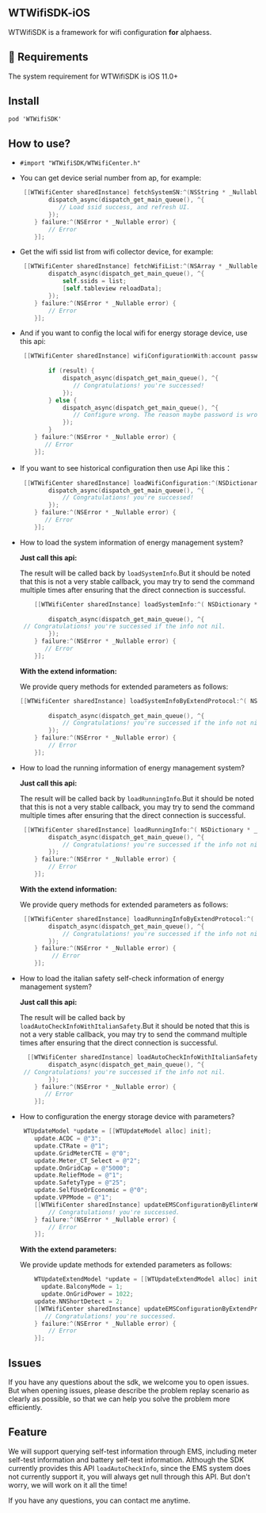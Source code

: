 ## WTWifiSDK-iOS

WTWifiSDK is a framework for wifi configuration  **for** alphaess.

## 🔨 Requirements

The system requirement for WTWifiSDK is iOS 11.0+

## Install

`pod 'WTWifiSDK'`

## How to use?

* `#import "WTWifiSDK/WTWifiCenter.h"`

* You can get device serial number from ap, for example:

  ```objective-c
   [[WTWifiCenter sharedInstance] fetchSystemSN:^(NSString * _Nullable ssid) {
          dispatch_async(dispatch_get_main_queue(), ^{
             // Load ssid success, and refresh UI.
          });
      } failure:^(NSError * _Nullable error) {
          // Error
      }];
  ```

* Get the wifi ssid list from wifi collector device, for example:

  ```objective-c
   [[WTWifiCenter sharedInstance] fetchWifiList:^(NSArray * _Nullable list) {
          dispatch_async(dispatch_get_main_queue(), ^{
              self.ssids = list;
              [self.tableview reloadData];
          });
      } failure:^(NSError * _Nullable error) {
          // Error
      }];
  ```

* And if you want to config the local wifi for energy storage device, use this api:

  ```objective-c
   [[WTWifiCenter sharedInstance] wifiConfigurationWith:account password:password success:^(bool result) {
          
          if (result) {
              dispatch_async(dispatch_get_main_queue(), ^{
                 // Congratulations! you're successed!
              });
          } else {
              dispatch_async(dispatch_get_main_queue(), ^{
                 // Configure wrong. The reason maybe password is wrong.
              });
          }
      } failure:^(NSError * _Nullable error) {
         // Error
      }];
  ```

* If you want to see historical configuration then use Api like this：

  ```objective-c
   [[WTWifiCenter sharedInstance] loadWifiConfiguration:^(NSDictionary * _Nullable result) {
          dispatch_async(dispatch_get_main_queue(), ^{
              // Congratulations! you're successed!
          });
      } failure:^(NSError * _Nullable error) {
         // Error
      }]; 
  ```

* How to load the system information of energy management system?

  **Just call this api:**

  The result will be called back by `loadSystemInfo`.But it should be noted that this is not a very stable callback, you may try to send the command multiple times after ensuring that the direct connection is successful.

  ```objective-c
      [[WTWifiCenter sharedInstance] loadSystemInfo:^( NSDictionary * _Nullable result) {
          
          dispatch_async(dispatch_get_main_queue(), ^{
   // Congratulations! you're successed if the info not nil.
          });
      } failure:^(NSError * _Nullable error) {
         // Error
      }];
  ```
  
  **With the extend information:**
  
  We provide query methods for extended parameters as follows:
  
  ```objective-c
  [[WTWifiCenter sharedInstance] loadSystemInfoByExtendProtocol:^( NSDictionary * _Nullable result) {
          
          dispatch_async(dispatch_get_main_queue(), ^{
              // Congratulations! you're successed if the info not nil.
          });
      } failure:^(NSError * _Nullable error) {
          // Error
      }];
  ```
  
* How to load the running information of energy management system?

  **Just call this api:**

  The result will be called back by `loadRunningInfo`.But it should be noted that this is not a very stable callback, you may try to send the command multiple times after ensuring that the direct connection is successful.

  ```objective-c
   [[WTWifiCenter sharedInstance] loadRunningInfo:^( NSDictionary * _Nullable result) {
          dispatch_async(dispatch_get_main_queue(), ^{
              // Congratulations! you're successed if the info not nil.
          });
      } failure:^(NSError * _Nullable error) {
          // Error
      }];
  ```

  **With the extend information:**

  We provide query methods for extended parameters as follows:

  ```objective-c
   [[WTWifiCenter sharedInstance] loadRunningInfoByExtendProtocol:^( NSDictionary * _Nullable result) {
          dispatch_async(dispatch_get_main_queue(), ^{
              // Congratulations! you're successed if the info not nil.
          });
      } failure:^(NSError * _Nullable error) {
           // Error
      }];
  ```

* How to load the italian safety self-check information of energy management system?

  **Just call this api:**

  The result will be called back by `loadAutoCheckInfoWithItalianSafety`.But it should be noted that this is not a very stable callback, you may try to send the command multiple times after ensuring that the direct connection is successful.

  ```objective-c
    [[WTWifiCenter sharedInstance] loadAutoCheckInfoWithItalianSafety:^(NSDictionary * _Nullable result) {
          dispatch_async(dispatch_get_main_queue(), ^{
   // Congratulations! you're successed if the info not nil.
          });
      } failure:^(NSError * _Nullable error) {
         // Error
      }];
  ```

* How to configuration the energy storage device with parameters?

  ```objective-c
   WTUpdateModel *update = [[WTUpdateModel alloc] init];
      update.ACDC = @"3";
      update.CTRate = @"1";
      update.GridMeterCTE = @"0";
      update.Meter_CT_Select = @"2";
      update.OnGridCap = @"5000";
      update.ReliefMode = @"1";
      update.SafetyType = @"25";
      update.SelfUseOrEconomic = @"0";
      update.VPPMode = @"1";
      [[WTWifiCenter sharedInstance] updateEMSConfigurationByElinterWith:update success:^(bool result) {
          // Congratulations! you're successed.
      } failure:^(NSError * _Nullable error) {
          // Error
      }];
  ```

  **With the extend parameters:**

  We provide update methods for extended parameters as follows:

  ```objective-c
      WTUpdateExtendModel *update = [[WTUpdateExtendModel alloc] init];
  		update.BalconyMode = 1;
  		update.OnGridPower = 1022;
      update.NNShortDetect = 2;
      [[WTWifiCenter sharedInstance] updateEMSConfigurationByExtendProtocol:update success:^(bool result) {
         // Congratulations! you're successed.
      } failure:^(NSError * _Nullable error) {
          // Error
      }];
  ```

## Issues

If you have any questions about the sdk, we welcome you to open issues. But when opening issues, please describe the problem replay scenario as clearly as possible, so that we can help you solve the problem more efficiently.

## Feature

We will support querying self-test information through EMS, including meter self-test information and battery self-test information. Although the SDK currently provides this API `loadAutoCheckInfo`, since the EMS system does not currently support it, you will always get null through this API. But don't worry, we will work on it all the time!

If you have any questions, you can contact me anytime.



